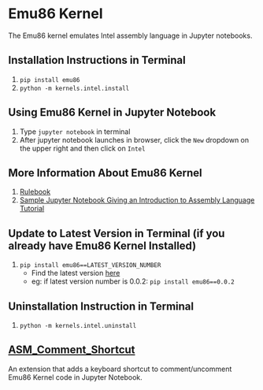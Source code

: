 # Emu86 Kernel
The Emu86 kernel emulates Intel assembly language in Jupyter notebooks.
## Installation Instructions in Terminal
1. `pip install emu86`
2. `python -m kernels.intel.install`
## Using Emu86 Kernel in Jupyter Notebook
1. Type `jupyter notebook` in terminal
2. After jupyter notebook launches in browser, click the `New` dropdown on the upper right and then click on `Intel`
## More Information About Emu86 Kernel
1. [Rulebook](https://github.com/gcallah/Emu86/blob/master/kernels/Rules%20for%20Setting%20Up.ipynb)
2. [Sample Jupyter Notebook Giving an Introduction to Assembly Language Tutorial](https://github.com/gcallah/Emu86/blob/master/kernels/Introduction%20to%20Assembly%20Language%20Tutorial.ipynb)
## Update to Latest Version in Terminal (if you already have Emu86 Kernel Installed)
1. `pip install emu86==LATEST_VERSION_NUMBER`
    - Find the latest version [here](https://pypi.org/project/emu86/#history) 
    - eg: if latest version number is 0.0.2: `pip install emu86==0.0.2`
## Uninstallation Instruction in Terminal
1. `python -m kernels.intel.uninstall`
## [ASM_Comment_Shortcut](https://github.com/sx563/ASM_Comment_Shortcut)
An extension that adds a keyboard shortcut to comment/uncomment Emu86 Kernel code in Jupyter Notebook.




